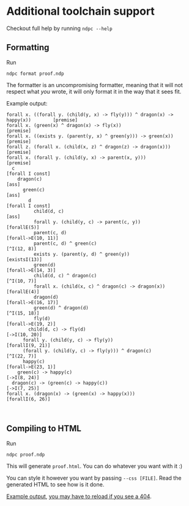 # Additional toolchain support

Checkout full help by running `ndpc --help`

## Formatting

Run

```
ndpc format proof.ndp
```

The formatter is an uncompromising formatter, meaning that it will not respect what _you_ wrote, it will only format it in the way that it sees fit.

Example output:

```
forall x. ((forall y. (child(y, x) -> fly(y))) ^ dragon(x) -> happy(x))        [premise]
forall x. (green(x) ^ dragon(x) -> fly(x))                                     [premise]
forall x. ((exists y. (parent(y, x) ^ green(y))) -> green(x))                  [premise]
forall z. (forall x. (child(x, z) ^ dragon(z) -> dragon(x)))                   [premise]
forall x. (forall y. (child(y, x) -> parent(x, y)))                            [premise]
  c                                                                            [forall I const]
    dragon(c)                                                                  [ass]
      green(c)                                                                 [ass]
        d                                                                      [forall I const]
          child(d, c)                                                          [ass]
          forall y. (child(y, c) -> parent(c, y))                              [forallE(5)]
          parent(c, d)                                                         [forall->E(10, 11)]
          parent(c, d) ^ green(c)                                              [^I(12, 8)]
          exists y. (parent(y, d) ^ green(y))                                  [existsI(13)]
          green(d)                                                             [forall->E(14, 3)]
          child(d, c) ^ dragon(c)                                              [^I(10, 7)]
          forall x. (child(x, c) ^ dragon(c) -> dragon(x))                     [forallE(4)]
          dragon(d)                                                            [forall->E(16, 17)]
          green(d) ^ dragon(d)                                                 [^I(15, 18)]
          fly(d)                                                               [forall->E(19, 2)]
        child(d, c) -> fly(d)                                                  [->I(10, 20)]
      forall y. (child(y, c) -> fly(y))                                        [forallI(9, 21)]
      (forall y. (child(y, c) -> fly(y))) ^ dragon(c)                          [^I(22, 7)]
      happy(c)                                                                 [forall->E(23, 1)]
    green(c) -> happy(c)                                                       [->I(8, 24)]
  dragon(c) -> (green(c) -> happy(c))                                          [->I(7, 25)]
forall x. (dragon(x) -> (green(x) -> happy(x)))                                [forallI(6, 26)]



```

## Compiling to HTML

Run

```
ndpc proof.ndp
```

This will generate `proof.html`. You can do whatever you want with it :)

You can style it however you want by passing `--css [FILE]`. Read the generated HTML to see how is it done.

[Example output](/ndpc/example_compile_out), [you may have to reload if you see a 404](https://github.com/vuejs/vitepress/issues/4058).
